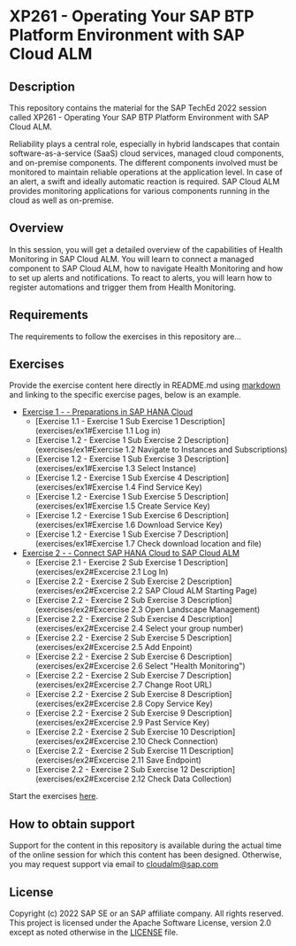 # XP261 - Operating Your SAP BTP Platform Environment with SAP Cloud ALM

## Description

This repository contains the material for the SAP TechEd 2022 session called XP261 - Operating Your SAP BTP Platform Environment with SAP Cloud ALM.

Reliability plays a central role, especially in hybrid landscapes that contain software-as-a-service (SaaS) cloud services, managed cloud components, and on-premise components. The different components involved must be monitored to maintain reliable operations at the application level. In case of an alert, a swift and ideally automatic reaction is required. SAP Cloud ALM provides monitoring applications for various components running in the cloud as well as on-premise. 

## Overview

In this session, you will get a detailed overview of the capabilities of Health Monitoring in SAP Cloud ALM. You will learn to connect a managed component to SAP Cloud ALM, how to navigate Health Monitoring and how to set up alerts and notifications. To react to alerts, you will learn how to register automations and trigger them from Health Monitoring. 

## Requirements

The requirements to follow the exercises in this repository are...

## Exercises

Provide the exercise content here directly in README.md using [markdown](https://guides.github.com/features/mastering-markdown/) and linking to the specific exercise pages, below is an example.

- [Exercise 1 - -	Preparations in SAP HANA Cloud](exercises/ex1/)
    - [Exercise 1.1 - Exercise 1 Sub Exercise 1 Description](exercises/ex1#Exercise 1.1 Log in)
    - [Exercise 1.2 - Exercise 1 Sub Exercise 2 Description](exercises/ex1#Exercise 1.2 Navigate to Instances and Subscriptions)
    - [Exercise 1.2 - Exercise 1 Sub Exercise 3 Description](exercises/ex1#Exercise 1.3 Select Instance)
    - [Exercise 1.2 - Exercise 1 Sub Exercise 4 Description](exercises/ex1#Exercise 1.4 Find Service Key)
    - [Exercise 1.2 - Exercise 1 Sub Exercise 5 Description](exercises/ex1#Exercise 1.5 Create Service Key)
    - [Exercise 1.2 - Exercise 1 Sub Exercise 6 Description](exercises/ex1#Exercise 1.6 Download Service Key)
    - [Exercise 1.2 - Exercise 1 Sub Exercise 7 Description](exercises/ex1#Exercise 1.7 Check download location and file)
- [Exercise 2 - -	Connect SAP HANA Cloud to SAP Cloud ALM](exercises/ex2/)
    - [Exercise 2.1 - Exercise 2 Sub Exercise 1 Description](exercises/ex2#Excercise 2.1 Log In)
    - [Exercise 2.2 - Exercise 2 Sub Exercise 2 Description](exercises/ex2#Excercise 2.2 SAP Cloud ALM Starting Page)
    - [Exercise 2.2 - Exercise 2 Sub Exercise 3 Description](exercises/ex2#Excercise 2.3 Open Landscape Management)
    - [Exercise 2.2 - Exercise 2 Sub Exercise 4 Description](exercises/ex2#Excercise 2.4 Select your group number)
    - [Exercise 2.2 - Exercise 2 Sub Exercise 5 Description](exercises/ex2#Excercise 2.5 Add Enpoint)
    - [Exercise 2.2 - Exercise 2 Sub Exercise 6 Description](exercises/ex2#Excercise 2.6 Select "Health Monitoring")
    - [Exercise 2.2 - Exercise 2 Sub Exercise 7 Description](exercises/ex2#Excercise 2.7 Change Root URL)
    - [Exercise 2.2 - Exercise 2 Sub Exercise 8 Description](exercises/ex2#Excercise 2.8 Copy Service Key)
    - [Exercise 2.2 - Exercise 2 Sub Exercise 9 Description](exercises/ex2#Excercise 2.9 Past Service Key)
    - [Exercise 2.2 - Exercise 2 Sub Exercise 10 Description](exercises/ex2#Excercise 2.10 Check Connection)
    - [Exercise 2.2 - Exercise 2 Sub Exercise 11 Description](exercises/ex2#Excercise 2.11 Save Endpoint)
    - [Exercise 2.2 - Exercise 2 Sub Exercise 12 Description](exercises/ex2#Excercise 2.12 Check Data Collection)

Start the exercises [here](https://developers.sap.com/tutorials/abap-environment-trial-onboarding.html). 

## How to obtain support

Support for the content in this repository is available during the actual time of the online session for which this content has been designed. Otherwise, you may request support via email to cloudalm@sap.com 

## License
Copyright (c) 2022 SAP SE or an SAP affiliate company. All rights reserved. This project is licensed under the Apache Software License, version 2.0 except as noted otherwise in the [LICENSE](LICENSES/Apache-2.0.txt) file.

